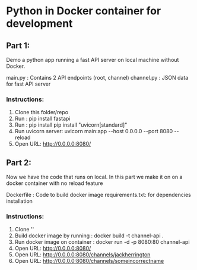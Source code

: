 # Python in Docker container for development

## Part 1:
Demo a python app running a fast API server on local machine without Docker.

main.py : Contains 2 API endpoints (root, channel)
channel.py : JSON data for fast API server

### Instructions:
1. Clone this folder/repo
2. Run : pip install fastapi
3. Run : pip install pip install "uvicorn[standard]"
4. Run uvicorn server:  uvicorn main:app --host 0.0.0.0 --port 8080 --reload
5. Open URL: http://0.0.0.0:8080/

## Part 2:
Now we have the code that runs on local. In this part we make it on on a docker container with no reload feature

Dockerfile : Code to build docker image
requirements.txt: for dependencies installation

### Instructions:
1. Clone ''
2. Build docker image by running :  docker build -t channel-api .
3. Run docker image on container : docker run -d -p 8080:80 channel-api
4. Open URL: http://0.0.0.0:8080/
5. Open URL: http://0.0.0.0:8080/channels/jackherrington
6. Open URL: http://0.0.0.0:8080/channels/someincorrectname